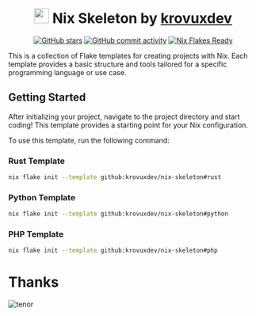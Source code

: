 <div align="center">
<h1 align="center">
  <img src="https://github.com/krovuxdev/nix-skeleton/assets/62192487/01aa0057-da80-4e11-8724-b3da458bcc79" width="30"> Nix Skeleton by <a href="https://github.com/krovuxdev">krovuxdev</a>
</h1>
  <p>

[![GitHub stars](https://img.shields.io/github/stars/krovuxdev/nix-skeleton?style=for-the-badge&labelColor=212A3E&color=15181a)](https://github.com/krovuxdev/nix-skeleton/stargazers)
[![GitHub commit activity](https://img.shields.io/github/commit-activity/t/krovuxdev/nix-skeleton?style=for-the-badge&labelColor=212A3E&color=15181a)](https://github.com/krovuxdev/nix-skeleton/activity)
[![Nix Flakes Ready](https://img.shields.io/static/v1?logo=nixos&logoColor=d8dee9&label=Nix%20Flakes&labelColor=212A3E&message=Ready&color=15181a&style=for-the-badge)](https://nixos.wiki/wiki/Flakes)
  </p>
</div>

This is a collection of Flake templates for creating projects with Nix. Each template provides a basic structure and tools tailored for a specific programming language or use case.

## Getting Started
After initializing your project, navigate to the project directory and start coding! This template provides a starting point for your Nix configuration.

To use this template, run the following command:
### Rust Template
```bash
nix flake init --template github:krovuxdev/nix-skeleton#rust
```
### Python Template
```bash
nix flake init --template github:krovuxdev/nix-skeleton#python
```
### PHP Template
```bash
nix flake init --template github:krovuxdev/nix-skeleton#php
```
# Thanks
![tenor](https://github.com/krovuxdev/nix-skeleton/assets/62192487/d84578e1-6560-473a-b0c3-458a54d8afe5)
